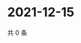 # 2021-12-15

共 0 条

<!-- BEGIN WEIBO -->
<!-- 最后更新时间 Wed Dec 15 2021 23:12:27 GMT+0800 (China Standard Time) -->

<!-- END WEIBO -->
